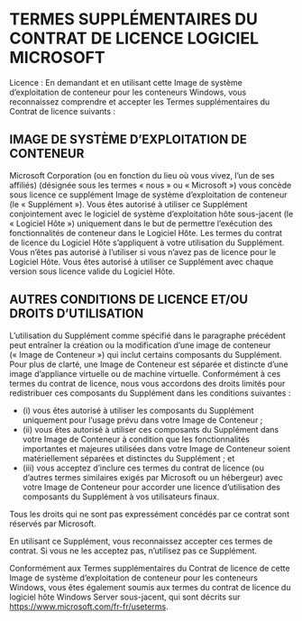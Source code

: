 
# TERMES SUPPLÉMENTAIRES DU CONTRAT DE LICENCE LOGICIEL MICROSOFT

Licence : En demandant et en utilisant cette Image de système d’exploitation de conteneur pour les conteneurs Windows, vous reconnaissez comprendre et accepter les Termes supplémentaires du Contrat de licence suivants :

## IMAGE DE SYSTÈME D’EXPLOITATION DE CONTENEUR 

Microsoft Corporation (ou en fonction du lieu où vous vivez, l’un de ses affiliés) (désignée sous les termes « nous » ou « Microsoft ») vous concède sous licence ce supplément Image de système d’exploitation de conteneur (le « Supplément »). Vous êtes autorisé à utiliser ce Supplément conjointement avec le logiciel de système d’exploitation hôte sous-jacent (le « Logiciel Hôte ») uniquement dans le but de permettre l’exécution des fonctionnalités de conteneur dans le Logiciel Hôte.  Les termes du contrat de licence du Logiciel Hôte s’appliquent à votre utilisation du Supplément. Vous n’êtes pas autorisé à l’utiliser si vous n’avez pas de licence pour le Logiciel Hôte. Vous êtes autorisé à utiliser ce Supplément avec chaque version sous licence valide du Logiciel Hôte.

## AUTRES CONDITIONS DE LICENCE ET/OU DROITS D’UTILISATION 

L’utilisation du Supplément comme spécifié dans le paragraphe précédent peut entraîner la création ou la modification d’une image de conteneur (« Image de Conteneur ») qui inclut certains composants du Supplément. Pour plus de clarté, une Image de Conteneur est séparée et distincte d’une image d’appliance virtuelle ou de machine virtuelle.  Conformément à ces termes du contrat de licence, nous vous accordons des droits limités pour redistribuer ces composants du Supplément dans les conditions suivantes :

  - (i) vous êtes autorisé à utiliser les composants du Supplément uniquement pour l’usage prévu dans votre Image de Conteneur ;
  - (ii) vous êtes autorisé à utiliser ces composants du Supplément dans votre Image de Conteneur à condition que les fonctionnalités importantes et majeures utilisées dans votre Image de Conteneur soient matériellement séparées et distinctes du Supplément ; et 
  - (iii) vous acceptez d’inclure ces termes du contrat de licence (ou d’autres termes similaires exigés par Microsoft ou un hébergeur) avec votre Image de Conteneur pour accorder une licence d’utilisation des composants du Supplément à vos utilisateurs finaux.

Tous les droits qui ne sont pas expressément concédés par ce contrat sont réservés par Microsoft.

En utilisant ce Supplément, vous reconnaissez accepter ces termes de contrat. Si vous ne les acceptez pas, n’utilisez pas ce Supplément.

Conformément aux Termes supplémentaires du Contrat de licence de cette Image de système d’exploitation de conteneur pour les conteneurs Windows, vous êtes également soumis aux termes du contrat de licence du logiciel hôte Windows Server sous-jacent, qui sont décrits sur https://www.microsoft.com/fr-fr/useterms.  
